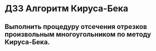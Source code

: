 # ДЗ3 Алгоритм Кируса-Бека
## Выполнить процедуру отсечения отрезков произвольным многоугольником по методу Кируса-Бека.
